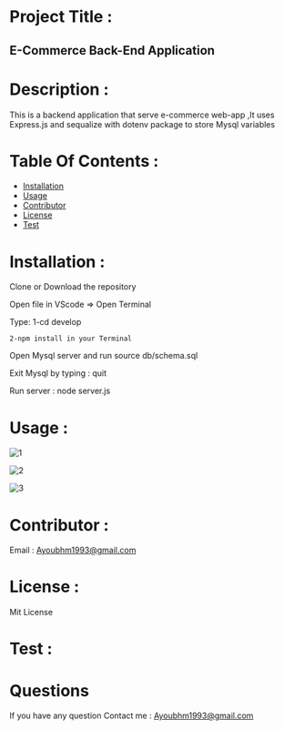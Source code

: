  
  # Project Title :

  ## E-Commerce Back-End Application

  # Description :

  This is a backend application that serve e-commerce web-app ,It uses Express.js and sequalize
  with dotenv package to store Mysql variables


  # Table Of Contents :

  * [Installation](#Installation)
  * [Usage](#Usage)
  * [Contributor](#Contributor)
  * [License](#License)
  * [Test](#Test)
  
  
  # Installation :

  Clone or Download the repository 

  Open file in VScode => Open Terminal
  
  Type:
    1-cd develop

    2-npm install in your Terminal
  
  Open Mysql server and run source db/schema.sql

  Exit Mysql by typing : quit

  Run server : node server.js

  

  # Usage :

  ![1](https://user-images.githubusercontent.com/70945176/104886103-c85f7980-592e-11eb-8e0e-fceceefc8e89.JPG)

  ![2](https://user-images.githubusercontent.com/70945176/104886139-df05d080-592e-11eb-8dd9-01fd3d4844b6.JPG)
 
  ![3](https://user-images.githubusercontent.com/70945176/104886162-e75e0b80-592e-11eb-88a6-e6adbda80874.JPG)



  # Contributor :

  Email : Ayoubhm1993@gmail.com

  # License :

  Mit License

  # Test :


  # Questions

  If you have any question 
     Contact me :
   Ayoubhm1993@gmail.com
